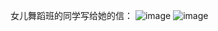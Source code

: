 女儿舞蹈班的同学写给她的信：
![image](https://github.com/jdzj/ji/assets/2352309/1b4d5d39-3172-4bd1-b6dd-7d6c86157b2c)
![image](https://github.com/jdzj/ji/assets/2352309/213c256b-aa05-441b-8df6-6924a989c04f)
<!-- ##{"timestamp":1686921998}## -->